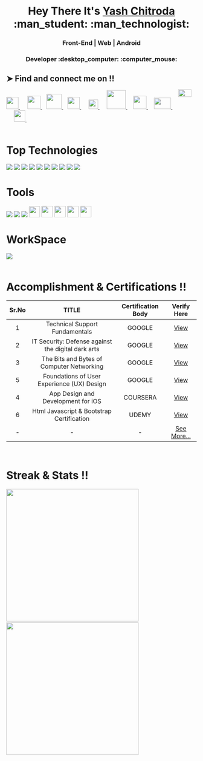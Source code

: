 

<h1 align="center">Hey There It's <a href="https://github.com/yashchitroda">Yash Chitroda</a> :man_student: :man_technologist:</h1>
<h3 align="center">Front-End | Web | Android </h3>
<h3 align="center">Developer :desktop_computer: :computer_mouse:</h3>

<!--
## ➤ Impactt
<p align="left"> <img width="221px" src="https://komarev.com/ghpvc/?username=yashchitroda&label=Profile%20views&color=0000A3&style=box"/> </p><br>
-->

## ➤ Find and connect me on !!
<div align="left">
<a href="https://www.linkedin.com/in/yash-chitroda-82b8a0210/">
  <img  width="32px" src="https://cdn4.iconfinder.com/data/icons/social-messaging-ui-color-shapes-2-free/128/social-linkedin-circle-512.png" />
</a> &nbsp;&nbsp;&nbsp;&nbsp;
  
<a href="https://github.com/yashchitroda">
  <img width="35px" src="https://cdn3.iconfinder.com/data/icons/popular-services-brands/512/github-512.png" />
</a>&nbsp;&nbsp;
    <a href="https://gitlab.com/yashchitroda">
  <img width="40px" src="https://about.gitlab.com/images/press/logo/png/gitlab-icon-rgb.png" />
</a>&nbsp;&nbsp;

<a href="https://stackoverflow.com/users/13858444/yash-chitroda">
  <img   width="32px" src="https://upload.wikimedia.org/wikipedia/commons/thumb/e/ef/Stack_Overflow_icon.svg/768px-Stack_Overflow_icon.svg.png" />
</a>&nbsp;&nbsp;&nbsp;&nbsp;

<a href="https://apple.stackexchange.com/users/432398/yash-chitroda">
  <img   width="25px" src="https://icon-library.com/images/command-512.png" />
</a>&nbsp;&nbsp;&nbsp;&nbsp;

<a href="https://ux.stackexchange.com/users/151550/yash-chitroda">
  <img   width="50px" src="https://i.stack.imgur.com/y56qf.png" />
</a>&nbsp;&nbsp;&nbsp;

  
  
<a href="https://discussions.apple.com/profile/Yashchitroda">
  <img  width="35px" src="https://i.imgur.com/2BMRxAG.png" />
</a> &nbsp;&nbsp;&nbsp;

<a href="https://www.hackerrank.com/yashchitroda">
  <img   width="45px" height="30" src="https://res.cloudinary.com/practicaldev/image/fetch/s--qp9lxuMs--/c_imagga_scale,f_auto,fl_progressive,h_900,q_auto,w_1600/https://dev-to-uploads.s3.amazonaws.com/uploads/articles/rk4gt0qay4owv4j1cypo.png" />
</a>&nbsp;&nbsp;&nbsp;

<a href="https://developers.google.com/profile/u/111371663905138614049">
  <img style="position: relative; top: -32px;" width="35px" height="20" src="https://i.imgur.com/SGSkD0B.png" />
</a>&nbsp;&nbsp;&nbsp;&nbsp;
  

  

<a href="https://twitter.com/yashhchitroda">
  <img  width="30px" src="https://www.freepnglogos.com/uploads/twitter-logo-png/twitter-logo-vector-png-clipart-1.png" />
</a>&nbsp;&nbsp;&nbsp;&nbsp;
  
</div>


<br/>

<h1>Top Technologies</h1>
<div align="left">
<a href="https://www.java.com/en/download/help/whatis_java.html"><img src="https://img.shields.io/badge/Java-ED8B00?style=for-the-badge&logo=java&logoColor=white"></img></a>
<a href="https://www.programiz.com/c-programming/c-keywords-identifier"><img src="https://img.shields.io/badge/C-00599C?style=for-the-badge&logo=c&logoColor=white"></img></a>
<a href="https://www.programiz.com/cpp-programming"><img src="https://img.shields.io/badge/C%2B%2B-00599C?style=for-the-badge&logo=c%2B%2B&logoColor=white"></img></a>
<a href="https://developer.apple.com/swift/"><img src="https://img.shields.io/badge/Swift-FA7343?style=for-the-badge&logo=swift&logoColor=white"></img></a>
<a href="https://www.python.org"><img src="https://img.shields.io/badge/Python-FFD43B?style=for-the-badge&logo=python&logoColor=darkgreen"></img></a>
<a href="https://www.javascript.com"><img src="https://img.shields.io/badge/JavaScript-F7DF1E?style=for-the-badge&logo=javascript&logoColor=black"></img></a>
<a href="https://jquery.com"><img src="https://img.shields.io/badge/jQuery-0769AD?style=for-the-badge&logo=jquery&logoColor=white"></img></a>
<a href="https://www.w3schools.com/html/"><img src="https://img.shields.io/badge/HTML5-E34F26?style=for-the-badge&logo=html5&logoColor=white"></img></a>
<a href="https://www.w3schools.com/css/"><img src="https://img.shields.io/badge/CSS3-1572B6?style=for-the-badge&logo=css3&logoColor=white"></img></a>
<a href="https://getbootstrap.com"><img src="https://img.shields.io/badge/Bootstrap-563D7C?style=for-the-badge&logo=bootstrap&logoColor=white"></img></a>
</div>

<h1>Tools</h1>
<div align="left">
<a href="https://www.sublimetext.com/download"><img src="https://img.shields.io/badge/sublime_text-%23575757.svg?&style=for-the-badge&logo=sublime-text&logoColor=important"></img></a>
<a href="https://code.visualstudio.com/download"><img src="https://img.shields.io/badge/Visual_Studio_Code-0078D4?style=for-the-badge&logo=visual%20studio%20code&logoColor=white"></img></a>
<a href="https://www.apple.com/safari/"><img src="https://img.shields.io/badge/Safari-FF1B2D?style=for-the-badge&logo=Safari&logoColor=white"></img></a>
<a href="https://developer.apple.com/xcode/"><img src="https://img.shields.io/badge/Xcode-007ACC?style=flat-square&logo=Xcode&logoColor=white" height="29"></img></a>
<a href="https://developer.android.com/studio?gclid=Cj0KCQjwl_SHBhCQARIsAFIFRVU1Wcx1PNPxz3Gz827pBL7eeeUWcRD95hWlvS2nEiQcbEfC4ddeT4MaAooPEALw_wcB&gclsrc=aw.ds"><img src="https://img.shields.io/badge/Android_Studio-3DDC84?style=for-the-badge&logo=android-studio&logoColor=white" height="30"></img></a>
<a href="https://dev.mysql.com/downloads/installer/"><img src="https://img.shields.io/badge/MySQL-00000F?style=for-the-badge&logo=mysql&logoColor=white" height="30"></img></a>
<a href="https://unity3d.com/get-unity/download"><img src="https://img.shields.io/badge/Unity-100000?style=for-the-badge&logo=unity&logoColor=white" height="30"></img></a>
<a href="https://github.com"><img src="https://img.shields.io/badge/GitHub-100000?style=for-the-badge&logo=github&logoColor=white" height="30"></img></a>
</div>

<h1>WorkSpace</h1>
<div align="left">
<a href="https://www.apple.com/macbook-air/"><img src="https://img.shields.io/badge/Apple-MacBook_Air-999999?style=for-the-badge&logo=apple&logoColor=white"></img></a>
</div>
<br/>
<h1>Accomplishment & Certifications !!</h1>
 
|        Sr.No  |         TITLE | Certification Body | Verify Here          |
| :-------------: | :-------------: | :-------------: | :-------------: | 
|   1  | Technical Support Fundamentals |    GOOGLE |  <a href="https://www.coursera.org/account/accomplishments/verify/25GSNC63G5SB">View</a>  |
|   2  | IT Security: Defense against the digital dark arts  | GOOGLE |  <a href="https://www.coursera.org/account/accomplishments/verify/JR4ERK6JP4CU">View</a>  |
|   3  | The Bits and Bytes of Computer Networking  | GOOGLE | <a href="https://www.coursera.org/account/accomplishments/verify/E359L2B9X2RP">View</a>  |
|   5  | Foundations of User Experience (UX) Design | GOOGLE   | <a href="https://www.coursera.org/account/accomplishments/verify/8UXTFSCSWSS5">View</a>  |
|   4  | App Design and Development for iOS |  COURSERA   | <a href="https://www.coursera.org/account/accomplishments/verify/YDCLZ2A9J9ER">View</a>  |
|   6  | Html Javascript & Bootstrap Certification  | UDEMY  | <a href="https://www.udemy.com/certificate/UC-6830cec0-219f-4b69-bcc0-9fad9cb3ecb8/">View</a>  |
|  -   |  - | -  | <a href="https://github.com/yashchitroda/Accomplishments">See More...</a>  |


<br/>


<h1>Streak & Stats !!</h1>
<div>
<img src="http://github-readme-streak-stats.herokuapp.com?user=yashchitroda&theme=blue-green&hide_border=true" width="350"> &nbsp; &nbsp; &nbsp; &nbsp; &nbsp;
<img src="https://github-readme-stats.vercel.app/api?username=yashchitroda&count_private=true&show_icons=true&theme=blue-green&hide_border=true" width="350">
</div>
 
<!-- <a href="https://stackoverflow.com/users/13858444/yash-chitroda" target="_blank">
<img alt="StackOverflow"
src="https://stackoverflow-badge.vercel.app/?userID=13858444 "width="255"  />
</a> -->
